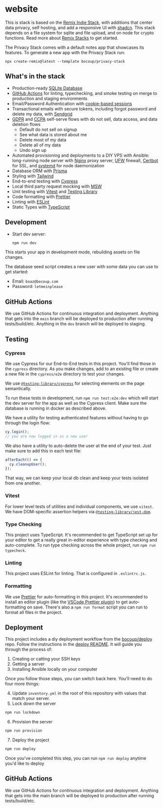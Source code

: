 # website

This is stack is based on the [Remix Indie Stack](https://github.com/remix-run/indie-stack), with additions that center data privacy, self hosting, and add a responsive UI with [shadcn](https://ui.shadcn.com/blocks). This stack depends on a file system for sqlite and file upload, and on node for crypto functions. Read more about [Remix Stacks](https://remix.run/stacks) to get started.

The Privacy Stack comes with a default notes app that showcases its features. To generate a new app with the Privacy Stack run:

`npx create-remix@latest --template bocoup/privacy-stack`

## What's in the stack

- Production-ready [SQLite Database](https://sqlite.org)
- [GitHub Actions](https://github.com/features/actions) for linting, typechecking, and smoke testing on merge to production and staging environments
- Email/Password Authentication with [cookie-based sessions](https://remix.run/utils/sessions#md-createcookiesessionstorage)
- Transactional emails with secure tokens, including forgot password and delete my data, with [Sendgrid](https://sendgrid.com/)
- [GDPR](https://gdpr.eu/what-is-gdpr/) and [CCPA](https://www.oag.ca.gov/privacy/ccpa) self-serve flows with do not sell, data access, and data deletion flows
  - Default do not sell on signup
  - See what data is stored about me
  - Delete most of my data
  - Delete all of my data
  - Undo sign up
- Automated provisioning and deployments to a DIY VPS with Ansible: long-running node server with [Nginx](https://nginx.org/en/) proxy server, [UFW](https://help.ubuntu.com/community/UFW) firewall, [Certbot](https://certbot.eff.org/) for SSL, and [systemd](https://en.wikipedia.org/wiki/Systemd) for node daemonization
- Database ORM with [Prisma](https://prisma.io)
- Styling with [Tailwind](https://tailwindcss.com/)
- End-to-end testing with [Cypress](https://cypress.io)
- Local third party request mocking with [MSW](https://mswjs.io)
- Unit testing with [Vitest](https://vitest.dev) and [Testing Library](https://testing-library.com)
- Code formatting with [Prettier](https://prettier.io)
- Linting with [ESLint](https://eslint.org)
- Static Types with [TypeScript](https://typescriptlang.org)

## Development

- Start dev server:

  ```sh
  npm run dev
  ```

This starts your app in development mode, rebuilding assets on file changes.

The database seed script creates a new user with some data you can use to get started:

- Email: `boaz@bocoup.com`
- Password: `letmeinplease`

## GitHub Actions

We use GitHub Actions for continuous integration and deployment. Anything that gets into the `main` branch will be deployed to production after running tests/build/etc. Anything in the `dev` branch will be deployed to staging.

## Testing

### Cypress

We use Cypress for our End-to-End tests in this project. You'll find those in the `cypress` directory. As you make changes, add to an existing file or create a new file in the `cypress/e2e` directory to test your changes.

We use [`@testing-library/cypress`](https://testing-library.com/cypress) for selecting elements on the page semantically.

To run these tests in development, run `npm run test:e2e:dev` which will start the dev server for the app as well as the Cypress client. Make sure the database is running in docker as described above.

We have a utility for testing authenticated features without having to go through the login flow:

```ts
cy.login();
// you are now logged in as a new user
```

We also have a utility to auto-delete the user at the end of your test. Just make sure to add this in each test file:

```ts
afterEach(() => {
  cy.cleanupUser();
});
```

That way, we can keep your local db clean and keep your tests isolated from one another.

### Vitest

For lower level tests of utilities and individual components, we use `vitest`. We have DOM-specific assertion helpers via [`@testing-library/jest-dom`](https://testing-library.com/jest-dom).

### Type Checking

This project uses TypeScript. It's recommended to get TypeScript set up for your editor to get a really great in-editor experience with type checking and auto-complete. To run type checking across the whole project, run `npm run typecheck`.

### Linting

This project uses ESLint for linting. That is configured in `.eslintrc.js`.

### Formatting

We use [Prettier](https://prettier.io/) for auto-formatting in this project. It's recommended to install an editor plugin (like the [VSCode Prettier plugin](https://marketplace.visualstudio.com/items?itemName=esbenp.prettier-vscode)) to get auto-formatting on save. There's also a `npm run format` script you can run to format all files in the project.

## Deployment

This project includes a diy deployment workflow from the [bocoup/deploy](https://github.com/bocoup/deploy) repo. Follow the instructions in the [deploy README](/deploy/README.md). It will guide you through the process of:

1. Creating or catting your SSH keys
2. Getting a server
3. Installing Ansible locally on your computer

Once you follow those steps, you can switch back here. You'll need to do four more things:

4. Update `inventory.yml` in the root of this repository with values that match your server.
5. Lock down the server

```sh
npm run lockdown
```

6. Provision the server

```sh
npm run provision
```

7. Deploy the project

```sh
npm run deploy
```

Once you've completed this step, you can run `npm run deploy` anytime you'd like to deploy

## GitHub Actions

We use GitHub Actions for continuous integration and deployment. Anything that gets into the main branch will be deployed to production after running tests/build/etc.
